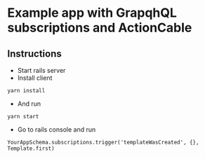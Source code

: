 # Example app with GrapqhQL subscriptions and ActionCable

## Instructions

* Start rails server
* Install client

```
yarn install
```
* And run
```
yarn start
```

* Go to rails console and run
```
YourAppSchema.subscriptions.trigger('templateWasCreated', {}, Template.first)
```
